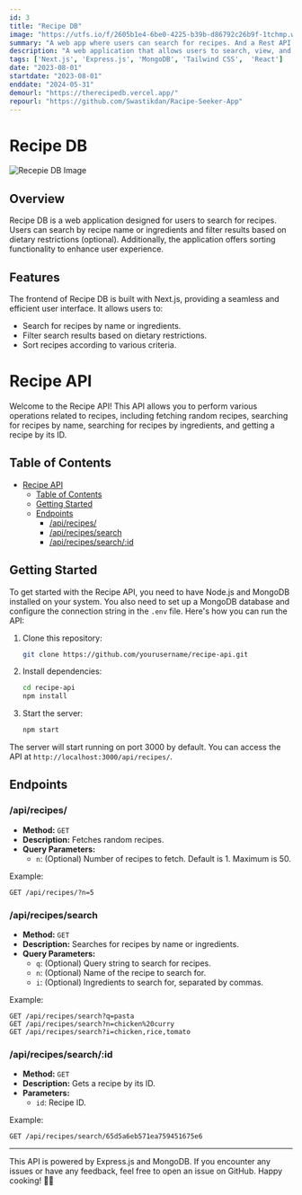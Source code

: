 ```yaml
---
id: 3
title: "Recipe DB"
image: "https://utfs.io/f/2605b1e4-6be0-4225-b39b-d86792c26b9f-1tchmp.webp"
summary: "A web app where users can search for recipes. And a Rest API to get the recipes."
description: "A web application that allows users to search, view, and save their favorite recipes. Features include a comprehensive search functionality, recipe details view, and user authentication. Built with Next.js for the frontend, Express.js for the backend API, MongoDB for database, Tailwind CSS for styling, and Stripe for payment processing."
tags: ['Next.js', 'Express.js', 'MongoDB', 'Tailwind CSS',  'React']
date: "2023-08-01"
startdate: "2023-08-01"
enddate: "2024-05-31"
demourl: "https://therecipedb.vercel.app/"
repourl: "https://github.com/Swastikdan/Racipe-Seeker-App"
---
```



# Recipe DB
![Recepie DB Image](https://utfs.io/f/498a7568-49ce-495a-ba02-d1146e406f4a-18vb3x.vercel.app.png)
## Overview

Recipe DB is a web application designed for users to search for recipes. Users can search by recipe name or ingredients and filter results based on dietary restrictions (optional). Additionally, the application offers sorting functionality to enhance user experience.

## Features

The frontend of Recipe DB is built with Next.js, providing a seamless and efficient user interface. It allows users to:

- Search for recipes by name or ingredients.
- Filter search results based on dietary restrictions.
- Sort recipes according to various criteria.


# Recipe API

Welcome to the Recipe API! This API allows you to perform various operations related to recipes, including fetching random recipes, searching for recipes by name, searching for recipes by ingredients, and getting a recipe by its ID.

## Table of Contents
- [Recipe API](#recipe-api)
  - [Table of Contents](#table-of-contents)
  - [Getting Started](#getting-started)
  - [Endpoints](#endpoints)
    - [/api/recipes/](#apirecipes)
    - [/api/recipes/search](#apirecipessearch)
    - [/api/recipes/search/:id](#apirecipessearchid)

## Getting Started

To get started with the Recipe API, you need to have Node.js and MongoDB installed on your system. You also need to set up a MongoDB database and configure the connection string in the `.env` file. Here's how you can run the API:

1. Clone this repository:

   ```bash
   git clone https://github.com/yourusername/recipe-api.git
   ```

2. Install dependencies:

   ```bash
   cd recipe-api
   npm install
   ```

3. Start the server:

   ```bash
   npm start
   ```

The server will start running on port 3000 by default. You can access the API at `http://localhost:3000/api/recipes/`.

## Endpoints

### /api/recipes/

- **Method:** `GET`
- **Description:** Fetches random recipes.
- **Query Parameters:**
  - `n`: (Optional) Number of recipes to fetch. Default is 1. Maximum is 50.

Example:
```
GET /api/recipes/?n=5
```

### /api/recipes/search

- **Method:** `GET`
- **Description:** Searches for recipes by name or ingredients.
- **Query Parameters:**
  - `q`: (Optional) Query string to search for recipes.
  - `n`: (Optional) Name of the recipe to search for.
  - `i`: (Optional) Ingredients to search for, separated by commas.

Example:
```
GET /api/recipes/search?q=pasta
GET /api/recipes/search?n=chicken%20curry
GET /api/recipes/search?i=chicken,rice,tomato
```

### /api/recipes/search/:id

- **Method:** `GET`
- **Description:** Gets a recipe by its ID.
- **Parameters:**
  - `id`: Recipe ID.

Example:
```
GET /api/recipes/search/65d5a6eb571ea759451675e6
```

---

This API is powered by Express.js and MongoDB. If you encounter any issues or have any feedback, feel free to open an issue on GitHub. Happy cooking! 🍳🥘



